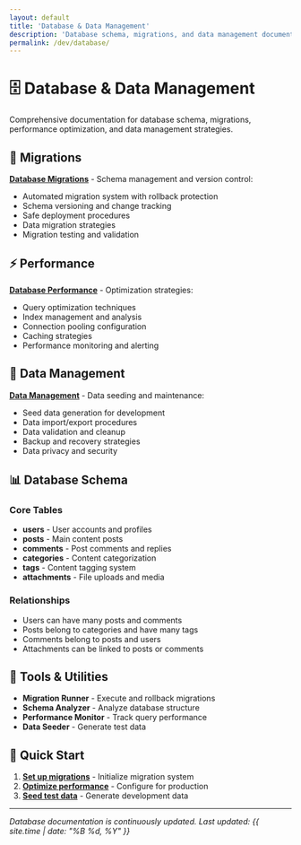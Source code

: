 ```yaml
---
layout: default
title: 'Database & Data Management'
description: 'Database schema, migrations, and data management documentation'
permalink: /dev/database/
---
```


# 🗄️ Database & Data Management

Comprehensive documentation for database schema, migrations, performance optimization, and data management strategies.

## 🔄 Migrations

**[Database Migrations](migrations/)** - Schema management and version control:

- Automated migration system with rollback protection
- Schema versioning and change tracking
- Safe deployment procedures
- Data migration strategies
- Migration testing and validation

## ⚡ Performance

**[Database Performance](performance/)** - Optimization strategies:

- Query optimization techniques
- Index management and analysis
- Connection pooling configuration
- Caching strategies
- Performance monitoring and alerting

## 🌱 Data Management

**[Data Management](data/)** - Data seeding and maintenance:

- Seed data generation for development
- Data import/export procedures
- Data validation and cleanup
- Backup and recovery strategies
- Data privacy and security

## 📊 Database Schema

### Core Tables

- **users** - User accounts and profiles
- **posts** - Main content posts
- **comments** - Post comments and replies
- **categories** - Content categorization
- **tags** - Content tagging system
- **attachments** - File uploads and media

### Relationships

- Users can have many posts and comments
- Posts belong to categories and have many tags
- Comments belong to posts and users
- Attachments can be linked to posts or comments

## 🔧 Tools & Utilities

- **Migration Runner** - Execute and rollback migrations
- **Schema Analyzer** - Analyze database structure
- **Performance Monitor** - Track query performance
- **Data Seeder** - Generate test data

## 🚀 Quick Start

1. **[Set up migrations](migrations/)** - Initialize migration system
2. **[Optimize performance](performance/)** - Configure for production
3. **[Seed test data](data/)** - Generate development data

---

_Database documentation is continuously updated. Last updated: {{ site.time | date: "%B %d, %Y" }}_

